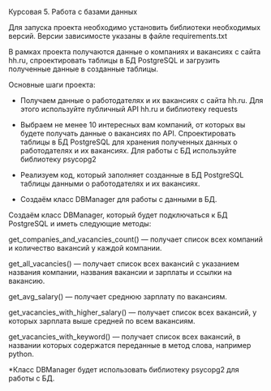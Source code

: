 Курсовая 5. Работа с базами данных

Для запуска проекта необходимо установить библиотеки необходимых версий. Версии зависимосте указаны в файле requirements.txt


В рамках проекта получаются данные о компаниях и вакансиях с сайта hh.ru, спроектировать таблицы в БД PostgreSQL и загрузить полученные данные в созданные таблицы.


Основные шаги проекта:

- Получаем данные о работодателях и их вакансиях с сайта hh.ru. Для этого используйте публичный API hh.ru и библиотеку 
requests

- Выбраем не менее 10 интересных вам компаний, от которых вы будете получать данные о вакансиях по API.
Спроектировать таблицы в БД PostgreSQL для хранения полученных данных о работодателях и их вакансиях. Для работы с БД используйте библиотеку 
psycopg2

- Реализуем код, который заполняет созданные в БД PostgreSQL таблицы данными о работодателях и их вакансиях.

- Создаём класс DBManager для работы с данными в БД.
  

Создаём класс DBManager, который будет подключаться к БД PostgreSQL и иметь следующие методы:

 
get_companies_and_vacancies_count()
 — получает список всех компаний и количество вакансий у каждой компании.
 
get_all_vacancies()
 — получает список всех вакансий с указанием названия компании, названия вакансии и зарплаты и ссылки на вакансию.
 
get_avg_salary()
 — получает среднюю зарплату по вакансиям.
 
get_vacancies_with_higher_salary()
 — получает список всех вакансий, у которых зарплата выше средней по всем вакансиям.
 
get_vacancies_with_keyword()
 — получает список всех вакансий, в названии которых содержатся переданные в метод слова, например python.

*Класс DBManager будет использовать библиотеку psycopg2 для работы с БД.
